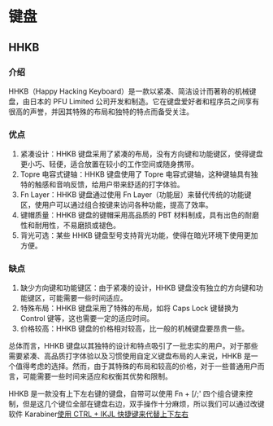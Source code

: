# 键盘

## HHKB

### 介绍

HHKB（Happy Hacking Keyboard）是一款以紧凑、简洁设计而著称的机械键盘，由日本的 PFU Limited 公司开发和制造。它在键盘爱好者和程序员之间享有很高的声誉，并因其特殊的布局和独特的特点而备受关注。

### 优点

1. 紧凑设计：HHKB 键盘采用了紧凑的布局，没有方向键和功能键区，使得键盘更小巧、轻便，适合放置在较小的工作空间或随身携带。
2. Topre 电容式键轴：HHKB 键盘使用了 Topre 电容式键轴，这种键轴具有独特的触感和音响反馈，给用户带来舒适的打字体验。
3. Fn Layer：HHKB 键盘通过使用 Fn Layer（功能层）来替代传统的功能键区，使用户可以通过组合按键来访问各种功能，提高了效率。
4. 键帽质量：HHKB 键盘的键帽采用高品质的 PBT 材料制成，具有出色的耐磨性和耐用性，不易磨损或褪色。
5. 背光可选：某些 HHKB 键盘型号支持背光功能，使得在暗光环境下使用更加方便。

### 缺点

1. 缺少方向键和功能键区：由于紧凑的设计，HHKB 键盘没有独立的方向键和功能键区，可能需要一些时间适应。
2. 特殊布局：HHKB 键盘采用了特殊的布局，如将 Caps Lock 键替换为 Control 键等，这也需要一定的适应时间。
3. 价格较高：HHKB 键盘的价格相对较高，比一般的机械键盘要昂贵一些。

总体而言，HHKB 键盘以其独特的设计和特点吸引了一批忠实的用户。对于那些需要紧凑、高品质打字体验以及习惯使用自定义键盘布局的人来说，HHKB 是一个值得考虑的选择。然而，由于其特殊的布局和较高的价格，对于一些普通用户而言，可能需要一些时间来适应和权衡其优势和限制。

HHKB 是一款没有上下左右键的键盘，自带可以使用 Fn + [/;' 四个组合键来控制，但是这几个键位全部在键盘右边，双手操作十分麻烦，所以我们可以通过改键软件 Karabiner[使用 CTRL + IKJL 快捷键来代替上下左右](../效率提升/karabiner-Elements.md)
